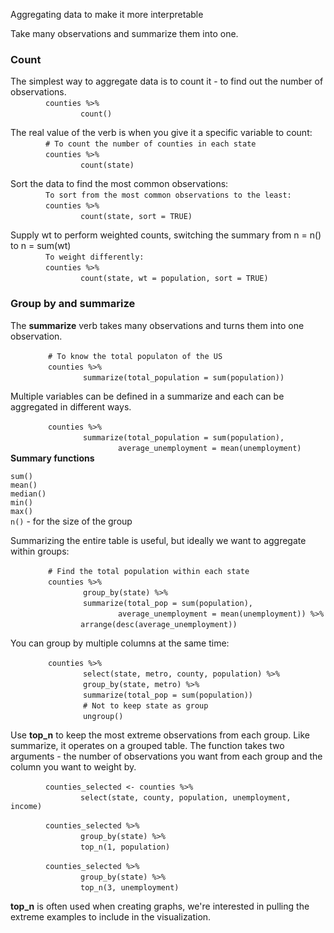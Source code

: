 Aggregating data to make it more interpretable

Take many observations and summarize them into one. 

### Count  

The simplest way to aggregate data is to count it - to find out the number of observations.  
&emsp;&emsp;&emsp;&emsp;` counties %>% `  
&emsp;&emsp;&emsp;&emsp;&emsp;&emsp;&emsp;&emsp;` count() `  

The real value of the verb is when you give it a specific variable to count:  
&emsp;&emsp;&emsp;&emsp;` # To count the number of counties in each state `  
&emsp;&emsp;&emsp;&emsp;` counties %>% `  
&emsp;&emsp;&emsp;&emsp;&emsp;&emsp;&emsp;&emsp;` count(state) `  

Sort the data to find the most common observations:  
&emsp;&emsp;&emsp;&emsp;` To sort from the most common observations to the least: `  
&emsp;&emsp;&emsp;&emsp;` counties %>% `  
&emsp;&emsp;&emsp;&emsp;&emsp;&emsp;&emsp;&emsp;` count(state, sort = TRUE) `  

Supply wt to perform weighted counts, switching the summary from n = n() to n = sum(wt)  
&emsp;&emsp;&emsp;&emsp;` To weight differently: `  
&emsp;&emsp;&emsp;&emsp;` counties %>% `  
&emsp;&emsp;&emsp;&emsp;&emsp;&emsp;&emsp;&emsp;` count(state, wt = population, sort = TRUE) `  

### Group by and summarize  

The **summarize** verb takes many observations and turns them into one observation.  

&emsp;&emsp;&emsp;&emsp; ` # To know the total populaton of the US  `  
&emsp;&emsp;&emsp;&emsp; ` counties %>% `     
&emsp;&emsp;&emsp;&emsp;&emsp;&emsp;&emsp;&emsp; ` summarize(total_population = sum(population)) `  

Multiple variables can be defined in a summarize and each can be aggregated in different ways.  

&emsp;&emsp;&emsp;&emsp; ` counties %>% `   
&emsp;&emsp;&emsp;&emsp;&emsp;&emsp;&emsp;&emsp; ` summarize(total_population = sum(population), `  
&emsp;&emsp;&emsp;&emsp;&emsp;&emsp;&emsp;&emsp;&emsp;&emsp;&emsp;&emsp; ` average_unemployment = mean(unemployment) ` 
**Summary functions**  

` sum() `  
` mean() `  
` median() `  
` min() `  
` max() `  
` n() `  - for the size of the group  

Summarizing the entire table is useful, but ideally we want to aggregate within groups:

&emsp;&emsp;&emsp;&emsp; ` # Find the total population within each state `  
&emsp;&emsp;&emsp;&emsp; ` counties %>% `  
&emsp;&emsp;&emsp;&emsp;&emsp;&emsp;&emsp;&emsp; ` group_by(state) %>% `  
&emsp;&emsp;&emsp;&emsp;&emsp;&emsp;&emsp;&emsp; ` summarize(total_pop = sum(population), `  
&emsp;&emsp;&emsp;&emsp;&emsp;&emsp;&emsp;&emsp;&emsp;&emsp;&emsp;&emsp; ` average_unemployment = mean(unemployment)) %>% `  
&emsp;&emsp;&emsp;&emsp;&emsp;&emsp;&emsp;&emsp;` arrange(desc(average_unemployment)) `  

You can group by multiple columns at the same time:

&emsp;&emsp;&emsp;&emsp; ` counties %>% `  
&emsp;&emsp;&emsp;&emsp;&emsp;&emsp;&emsp;&emsp; ` select(state, metro, county, population) %>% `  
&emsp;&emsp;&emsp;&emsp;&emsp;&emsp;&emsp;&emsp; ` group_by(state, metro) %>% `  
&emsp;&emsp;&emsp;&emsp;&emsp;&emsp;&emsp;&emsp; ` summarize(total_pop = sum(population)) `  
&emsp;&emsp;&emsp;&emsp;&emsp;&emsp;&emsp;&emsp; ` # Not to keep state as group `  
&emsp;&emsp;&emsp;&emsp;&emsp;&emsp;&emsp;&emsp; ` ungroup() `  

Use **top_n** to keep the most extreme observations from each group. Like summarize, it operates on a grouped table. The function takes two arguments - the number of observations you want from each group and the column you want to weight by.

&emsp;&emsp;&emsp;&emsp;` counties_selected <- counties %>% `  
&emsp;&emsp;&emsp;&emsp;&emsp;&emsp;&emsp;&emsp;` select(state, county, population, unemployment, income) `  

&emsp;&emsp;&emsp;&emsp;` counties_selected %>% `  
&emsp;&emsp;&emsp;&emsp;&emsp;&emsp;&emsp;&emsp;` group_by(state) %>% `  
&emsp;&emsp;&emsp;&emsp;&emsp;&emsp;&emsp;&emsp;` top_n(1, population) `  

&emsp;&emsp;&emsp;&emsp;` counties_selected %>% `  
&emsp;&emsp;&emsp;&emsp;&emsp;&emsp;&emsp;&emsp;` group_by(state) %>% `  
&emsp;&emsp;&emsp;&emsp;&emsp;&emsp;&emsp;&emsp;` top_n(3, unemployment) `  

**top_n** is often used when creating graphs, we're interested in pulling the extreme examples to include in the visualization.


